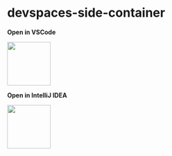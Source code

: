 # devspaces-side-container


**Open in VSCode**

<a href="https://devspaces.apps.cluster-sdkjx.sdkjx.sandbox1743.opentlc.com/f?url=https://github.com/agiertli/devspaces-side-container">
<img src="https://upload.wikimedia.org/wikipedia/commons/thumb/9/9a/Visual_Studio_Code_1.35_icon.svg/2048px-Visual_Studio_Code_1.35_icon.svg.png" width="100" height="100">
 </a>
 
 
 **Open in IntelliJ IDEA**


<a href="https://devspaces.apps.cluster-sdkjx.sdkjx.sandbox1743.opentlc.com/f?url=https://github.com/agiertli/devspaces-side-container?che-editor=che-incubator/intellij-community/latest">
<img src="https://upload.wikimedia.org/wikipedia/commons/thumb/9/9c/IntelliJ_IDEA_Icon.svg/2048px-IntelliJ_IDEA_Icon.svg.png" width="100" height="100">
 </a>

